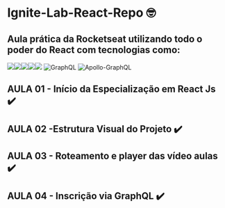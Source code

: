 # Ignite-Lab-React-Repo 🤓 
## Aula prática da Rocketseat utilizando todo o poder do React com tecnologias como:
<img src='https://img.shields.io/badge/Node.js-43853D?style=for-the-badge&logo=node.js&logoColor=white' /><img src='https://img.shields.io/badge/TypeScript-007ACC?style=for-the-badge&logo=typescript&logoColor=white' /><img src='https://img.shields.io/badge/React-20232A?style=for-the-badge&logo=react&logoColor=61DAFB' /><img src='https://img.shields.io/badge/Vite-B73BFE?style=for-the-badge&logo=vite&logoColor=FFD62E' /><img src='https://img.shields.io/badge/Tailwind_CSS-38B2AC?style=for-the-badge&logo=tailwind-css&logoColor=white' />
![GraphQL](https://img.shields.io/badge/-GraphQL-E10098?style=for-the-badge&logo=graphql&logoColor=white)
![Apollo-GraphQL](https://img.shields.io/badge/-ApolloGraphQL-311C87?style=for-the-badge&logo=apollo-graphql)

## AULA 01 - Início da Especialização em React Js ✔️

## AULA 02 -Estrutura Visual do Projeto ✔️

## AULA 03 - Roteamento e player das vídeo aulas ✔️

## AULA 04 - Inscrição via GraphQL ✔️


